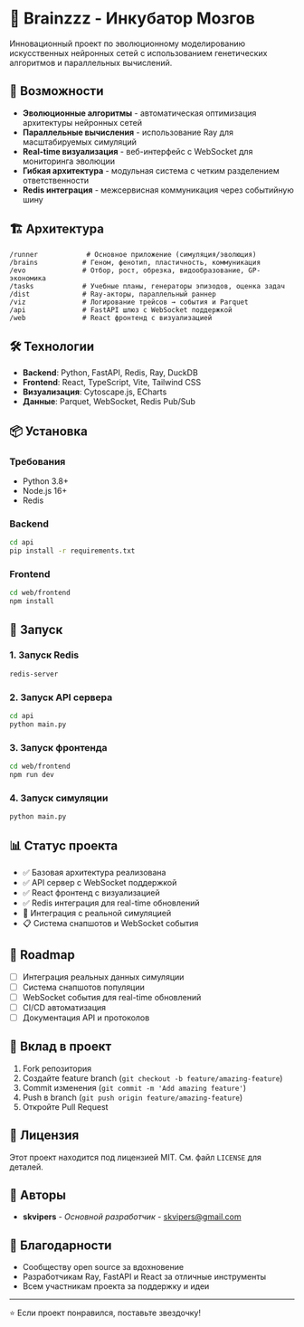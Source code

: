 # 🧠 Brainzzz - Инкубатор Мозгов

Инновационный проект по эволюционному моделированию искусственных нейронных сетей с использованием генетических алгоритмов и параллельных вычислений.

## 🚀 Возможности

- **Эволюционные алгоритмы** - автоматическая оптимизация архитектуры нейронных сетей
- **Параллельные вычисления** - использование Ray для масштабируемых симуляций
- **Real-time визуализация** - веб-интерфейс с WebSocket для мониторинга эволюции
- **Гибкая архитектура** - модульная система с четким разделением ответственности
- **Redis интеграция** - межсервисная коммуникация через событийную шину

## 🏗️ Архитектура

```
/runner            # Основное приложение (симуляция/эволюция)
/brains           # Геном, фенотип, пластичность, коммуникация
/evo              # Отбор, рост, обрезка, видообразование, GP-экономика
/tasks            # Учебные планы, генераторы эпизодов, оценка задач
/dist             # Ray-акторы, параллельный раннер
/viz              # Логирование трейсов → события и Parquet
/api              # FastAPI шлюз с WebSocket поддержкой
/web              # React фронтенд с визуализацией
```

## 🛠️ Технологии

- **Backend**: Python, FastAPI, Redis, Ray, DuckDB
- **Frontend**: React, TypeScript, Vite, Tailwind CSS
- **Визуализация**: Cytoscape.js, ECharts
- **Данные**: Parquet, WebSocket, Redis Pub/Sub

## 📦 Установка

### Требования
- Python 3.8+
- Node.js 16+
- Redis

### Backend
```bash
cd api
pip install -r requirements.txt
```

### Frontend
```bash
cd web/frontend
npm install
```

## 🚀 Запуск

### 1. Запуск Redis
```bash
redis-server
```

### 2. Запуск API сервера
```bash
cd api
python main.py
```

### 3. Запуск фронтенда
```bash
cd web/frontend
npm run dev
```

### 4. Запуск симуляции
```bash
python main.py
```

## 📊 Статус проекта

- ✅ Базовая архитектура реализована
- ✅ API сервер с WebSocket поддержкой
- ✅ React фронтенд с визуализацией
- ✅ Redis интеграция для real-time обновлений
- 🔄 Интеграция с реальной симуляцией
- 📋 Система снапшотов и WebSocket события

## 🎯 Roadmap

- [ ] Интеграция реальных данных симуляции
- [ ] Система снапшотов популяции
- [ ] WebSocket события для real-time обновлений
- [ ] CI/CD автоматизация
- [ ] Документация API и протоколов

## 🤝 Вклад в проект

1. Fork репозитория
2. Создайте feature branch (`git checkout -b feature/amazing-feature`)
3. Commit изменения (`git commit -m 'Add amazing feature'`)
4. Push в branch (`git push origin feature/amazing-feature`)
5. Откройте Pull Request

## 📝 Лицензия

Этот проект находится под лицензией MIT. См. файл `LICENSE` для деталей.

## 👥 Авторы

- **skvipers** - *Основной разработчик* - [skvipers@gmail.com](mailto:skvipers@gmail.com)

## 🙏 Благодарности

- Сообществу open source за вдохновение
- Разработчикам Ray, FastAPI и React за отличные инструменты
- Всем участникам проекта за поддержку и идеи

---

⭐ Если проект понравился, поставьте звездочку! 